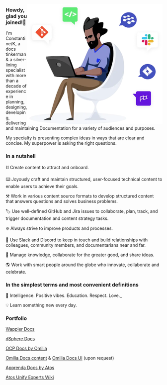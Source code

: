 
<img src="https://github.com/docs-of-all-trades/Bio/blob/main/kk.png" width="434" 
     height="386" align="right">

### Howdy, glad you joined!👋

I'm Constantine/K, a docs tinkerman & a silver-lining specialist with more than a decade of experience in planning, designing, developing, delivering and maintaining Documentation for a variety of audiences and purposes. 

My specialty is presenting complex ideas in ways that are clear and concise. My superpower is asking the right questions. 

### In a nutshell

⛓️ Create content to attract and onboard.

:keyboard:  Joyously craft and maintain structured, user-focused technical content to enable users to achieve their goals.

:hammer_and_pick:  Work in various content source formats to develop structured content that answers questions and solves business problems.

:label:  Use well-defined GitHub and Jira issues to collaborate, plan, track, and trigger documentation and content strategy tasks.

:sparkle:  Always strive to improve products and processes.

:wave:  Use Slack and Discord to keep in touch and build relationships with colleagues, community members, and documentarians near and far.

:pushpin:  Manage knowledge, collaborate for the greater good, and share ideas.  

:earth_americas:  Work with smart people around the globe who innovate, collaborate and celebrate.

### In the simplest terms and most convenient definitions

:high_brightness: Intelligence. Positive vibes. Education. Respect.  Love._

:bulb:  Learn something new every day. 

### Portfolio

[Wappier Docs](https://docs.wappier.com/)

[dSphere Docs](https://docs.dsphere.io/)

[OCP Docs by Omilia](https://learn.ocp.ai/)

[Omilia Docs content](https://github.com/docs-of-all-trades/omilia-docs) & [Omilia Docs UI](https://github.com/docs-of-all-trades/omilia-docs-ui) (upon request)

[Apprenda Docs by Atos](https://docs.apprenda.com/)

[Atos Unify Experts Wiki](https://wiki.unify.com/wiki/Overview)

